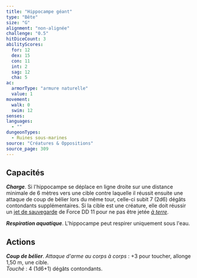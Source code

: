 ```yaml
---
title: "Hippocampe géant"
type: "Bête"
size: "G"
alignment: "non-alignée"
challenge: "0.5"
hitDiceCount: 3
abilityScores:
  for: 12
  dex: 15
  con: 11
  int: 2
  sag: 12
  cha: 5
ac: 
  armorType: "armure naturelle"
  value: 1
movement: 
  walk: 0
  swim: 12
senses: 
languages: 
  - ""
dungeonTypes:
  - Ruines sous-marines
source: "Créatures & Oppositions"
source_page: 309
---
```

## Capacités
_**Charge**_. Si l'hippocampe se déplace en ligne droite sur une distance minimale de 6 mètres vers une cible contre laquelle il réussit ensuite une attaque de coup de bélier lors du même tour, celle-ci subit 7 (2d6) dégâts contondants supplémentaires. Si la cible est une créature, elle doit réussir un [jet de sauvegarde](/utiliser-les-caracteristiques/#jets-de-sauvegarde) de Force DD 11 pour ne pas être jetée [_à terre_](/gerer-la-sante-du-personnage/#a-terre).

_**Respiration aquatique**_. L'hippocampe peut respirer uniquement sous l'eau.

## Actions
_**Coup de bélier**_. _Attaque d'arme au corps à corps_ : +3 pour toucher, allonge 1,50 m, une cible.  
_Touché_ : 4 (1d6+1) dégâts contondants.
